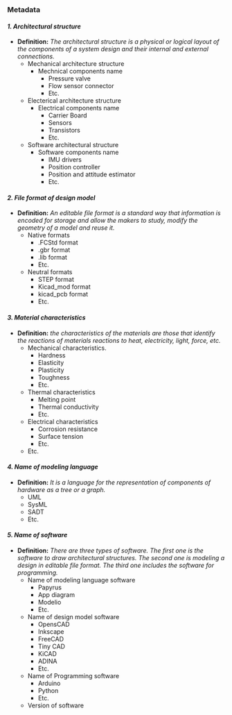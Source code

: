 ### Metadata

#### *1. Architectural structure* 
- **Definition:** *The architectural structure is a physical or logical layout of the components of a system design and their internal and external connections.*
   - Mechanical architecture structure 
     - Mechnical components name 
       - Pressure valve
       - Flow sensor connector
       - Etc. 
   - Electerical architecture structure  
     - Electrical components name 
       - Carrier Board
       - Sensors 
       - Transistors
       - Etc.
    - Software architectural structure  
      - Software components name 
        - IMU drivers
        - Position controller
        - Position and attitude estimator
        - Etc.
     
#### *2. File format of design model*  
 - **Definition:** *An editable file format is a standard way that information is encoded for storage and allow the makers to study, modify the geometry of a model and reuse it.*
    - Native formats
      - .FCStd format
      - .gbr format
      - .lib format 
      - Etc. 
    - Neutral formats 
      - STEP format
      - Kicad_mod format
      - kicad_pcb format
      - Etc.
  
#### *3. Material characteristics*  
 - **Definition:** *the characteristics of the materials are those that identify the reactions of materials reactions to heat, electricity, light, force, etc.*   
     - Mechanical characteristics.
       - Hardness
       - Elasticity 
       - Plasticity
       - Toughness
       - Etc. 
     - Thermal characteristics 
       - Melting point
       - Thermal conductivity 
       - Etc.
     - Electrical characteristics
       - Corrosion resistance
       - Surface tension
       - Etc.
     - Etc.
#### *4. Name of modeling language*
 - **Definition:** *It is a language for the representation of components of hardware as a tree or a graph.*
    - UML
    - SysML
    - SADT
    - Etc.
  
#### *5. Name of software*
 - **Definition:** *There are three types of software. The first one is the software to draw architectural structures. The second one is modeling a design in editable file format. The third one includes the software for programming.*
    - Name of modeling language software
      - Papyrus
      - App diagram
      - Modelio
      - Etc.
    - Name of design model software
      - OpensCAD
      - Inkscape
      - FreeCAD
      - Tiny CAD
      - KiCAD
      - ADINA
      - Etc.
    - Name of Programming software 
      - Arduino
      - Python
      - Etc.
    - Version of software 

